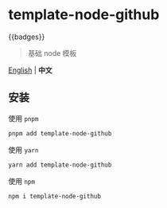# template-node-github

{{badges}}

> 基础 node 模板

[English](./README.md) | **中文**

## 安装

使用 `pnpm`

```bash
pnpm add template-node-github
```

使用 `yarn`

```bash
yarn add template-node-github
```

使用 `npm`

```bash
npm i template-node-github
```